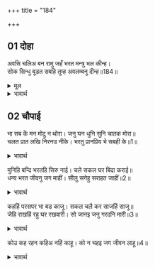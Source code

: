 +++
title = "184"

+++


## 01 दोहा
अवसि चलिअ बन रामु जहँ भरत मन्त्रु भल कीन्ह।  
सोक सिन्धु बूडत सबहि तुम्ह अवलम्बनु दीन्ह॥184॥  

<details><summary>मूल</summary>

अवसि चलिअ बन रामु जहँ भरत मन्त्रु भल कीन्ह।  
सोक सिन्धु बूडत सबहि तुम्ह अवलम्बनु दीन्ह॥184॥  
</details>

<details><summary>भावार्थ</summary>

हे भरतजी! वन को अवश्य चलिए, जहाँ श्री रामजी हैं, आपने बहुत अच्छी सलाह विचारी। शोक समुद्र में डूबते हुए सब लोगों को आपने (बडा) सहारा दे दिया॥184॥  
</details>





## 02 चौपाई
भा सब कें मन मोदु न थोरा। जनु घन धुनि सुनि चातक मोरा॥  
चलत प्रात लखि निरनउ नीके। भरतु प्रानप्रिय भे सबही के॥1॥  

<details><summary>भावार्थ</summary>

सबके मन में कम आनन्द नहीं हुआ (अर्थात बहुत ही आनन्द हुआ)! मानो मेघों की गर्जना सुनकर चातक और मोर आनन्दित हो रहे हों। (दूसरे दिन) प्रातःकाल चलने का सुन्दर निर्णय देखकर भरतजी सभी को प्राणप्रिय हो गए॥1॥  
</details>

मुनिहि बन्दि भरतहि सिरु नाई। चले सकल घर बिदा कराई॥  
धन्य भरत जीवनु जग माहीं। सीलु सनेहु सराहत जाहीं॥2॥  

<details><summary>भावार्थ</summary>

मुनि वशिष्ठजी की वन्दना करके और भरतजी को सिर नवाकर, सब लोग विदा लेकर अपने-अपने घर को चले। जगत में भरतजी का जीवन धन्य है, इस प्रकार कहते हुए वे उनके शील और स्नेह की सराहना करते जाते हैं॥2॥  
</details>

कहहिं परसपर भा बड काजू। सकल चलै कर साजहिं साजू॥  
जेहि राखहिं रहु घर रखवारी। सो जानइ जनु गरदनि मारी॥3॥  

<details><summary>भावार्थ</summary>

आपस में कहते हैं, बडा काम हुआ। सभी चलने की तैयारी करने लगे। जिसको भी घर की रखवाली के लिए रहो, ऐसा कहकर रखते हैं, वही समझता है मानो मेरी गर्दन मारी गई॥3॥  
</details>

कोउ कह रहन कहिअ नहिं काहू। को न चहइ जग जीवन लाहू॥4॥  

<details><summary>भावार्थ</summary>

कोई-कोई कहते हैं- रहने के लिए किसी को भी मत कहो, जगत में जीवन का लाभ कौन नहीं चाहता?॥4॥  
</details>


